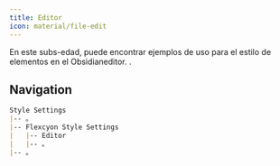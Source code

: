 ```yaml
---
title: Editor
icon: material/file-edit
---
```


En este subs-edad, puede encontrar ejemplos de uso para el estilo de elementos en el
Obsidianeditor.
.

## Navigation

```md
Style Settings
|-- 。
|-- Flexcyon Style Settings
|   |-- Editor
|   |-- 。
|-- 。
```

